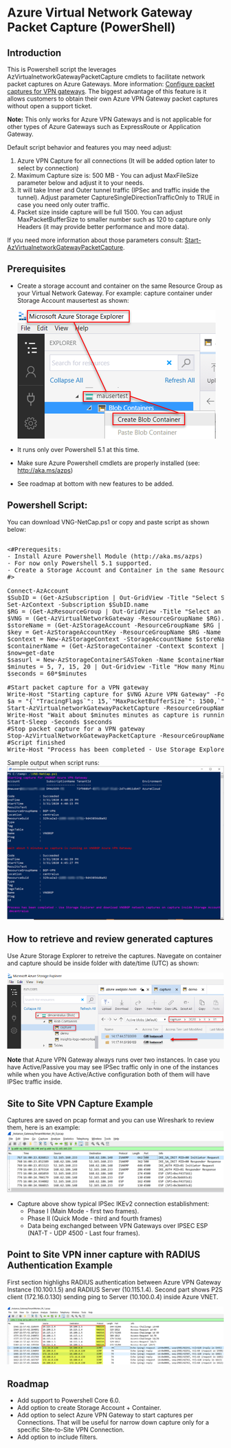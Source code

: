 # Azure Virtual Network Gateway Packet Capture (PowerShell)

## Introduction

This is Powershell script the leverages AzVirtualnetworkGatewayPacketCapture cmdlets to facilitate network packet captures on Azure Gateways. More information: [Configure packet captures for VPN gateways](https://docs.microsoft.com/en-us/azure/vpn-gateway/packet-capture). The biggest advantage of this feature is it allows customers to obtain their own Azure VPN Gateway packet captures without open a support ticket.

  **Note:** This only works for Azure VPN Gateways and is not applicable for other types of Azure Gateways such as ExpressRoute or Application Gateway.

Default script behavior and features you may need adjust:

1) Azure VPN Capture for all connections (It will be added option later to select by connection)
2) Maximum Capture size is: 500 MB - You can adjust MaxFileSize parameter below and adjust it to your needs.
3) It will take Inner and Outer tunnel traffic (IPSec and traffic inside the tunnel). Adjust parameter CaptureSingleDirectionTrafficOnly to TRUE in case you need only outer traffic.
4) Packet size inside capture will be full 1500. You can adjust MaxPacketBufferSize to smaller number such as 120 to capture only Headers (it may provide better performance and more data).

If you need more information about those parameters consult: [Start-AzVirtualnetworkGatewayPacketCapture](https://docs.microsoft.com/en-us/powershell/module/az.network/start-azvirtualnetworkgatewaypacketcapture).

## Prerequisites

- Create a storage account and container on the same Resource Group as your Virtual Network Gateway. For example: capture container under Storage Account mausertest as shown:

    ![](./media/createcontainer.png)

- It runs only over Powershell 5.1 at this time.
- Make sure Azure Powershell cmdlets are properly installed (see: http://aka.ms/azps)
- See roadmap at bottom with new features to be added.

## Powershell Script:

You can download VNG-NetCap.ps1 or copy and paste script as shown below:

<pre lang="...">

<#Prerequesits:
- Install Azure Powershell Module (http://aka.ms/azps)
- For now only Powershell 5.1 supported.
- Create a Storage Account and Container in the same Resource Group as VPN Gateway.
#>

Connect-AzAccount
$SubID = (Get-AzSubscription | Out-GridView -Title "Select Subscription ..."-PassThru )
Set-AzContext -Subscription $SubID.name
$RG = (Get-AzResourceGroup | Out-GridView -Title "Select an Azure Resource Group ..." -PassThru ).ResourceGroupName
$VNG = (Get-AzVirtualNetworkGateway -ResourceGroupName $RG).Name | Out-GridView -Title "Select an Azure VNET Gateway ..." -PassThru
$storeName = (Get-AzStorageAccount -ResourceGroupName $RG | Out-GridView -Title "Select an Azure Storage Account ..." -PassThru ).StorageAccountName
$key = Get-AzStorageAccountKey -ResourceGroupName $RG -Name $storeName
$context = New-AzStorageContext -StorageAccountName $storeName -StorageAccountKey $key[0].Value
$containerName = (Get-AzStorageContainer -Context $context | Out-GridView -Title "Select Container Name..." -PassThru ).Name
$now=get-date
$sasurl = New-AzStorageContainerSASToken -Name $containerName -Context $context -Permission "rwd" -StartTime $now.AddHours(-1) -ExpiryTime $now.AddDays(1) -FullUri
$minutes = 5, 7, 15, 20 | Out-Gridview -Title "How many Minutes network capture should run?" -OutputMode Single
$seconds = 60*$minutes

#Start packet capture for a VPN gateway
Write-Host "Starting capture for $VNG Azure VPN Gateway" -ForegroundColor Magenta
$a = "{`"TracingFlags`": 15,`"MaxPacketBufferSize`": 1500,`"MaxFileSize`": 500,`"Filters`" :[{`"CaptureSingleDirectionTrafficOnly`": false}]}"
Start-AzVirtualnetworkGatewayPacketCapture -ResourceGroupName $RG -Name $VNG -FilterData $a
Write-Host "Wait about $minutes minutes as capture is running on $VNG Azure VPN Gateway" -ForegroundColor Red
Start-Sleep -Seconds $seconds
#Stop packet capture for a VPN gateway
Stop-AzVirtualNetworkGatewayPacketCapture -ResourceGroupName $RG -Name $VNG -SasUrl $sasurl
#Script finished
Write-Host "Process has been completed - Use Storage Explorer and download $VNG network captures on $containerName inside Storage Account $storeName" -ForegroundColor Magenta
</pre>

Sample output when script runs:
![](./media/scriptoutput.png)

## How to retrieve and review generated captures

Use Azure Storage Explorer to retreive the captures. Navegate on container and capture should be inside folder with date/time (UTC) as shown:

![](./media/captureresults.png)

**Note** that Azure VPN Gateway always runs over two instances. In case you have Active/Passive you may see IPSec traffic only in one of the instances while when you have Active/Active configuration both of them will have IPSec traffic inside.

## Site to Site VPN Capture Example

Captures are saved on pcap format and you can use Wireshark to review them, here is an example:
![](./media/samplecapture.png)

- Capture above show typical IPSec IKEv2 connection establishment:
    - Phase I (Main Mode - first two frames). 
    - Phase II (Quick Mode - third and fourth frames) 
    - Data being exchanged between VPN Gateways over IPSEC ESP (NAT-T - UDP 4500 - Last four frames).

## Point to Site VPN inner capture with RADIUS Authentication Example

First section highlighs RADIUS authentication between Azure VPN Gateway Instance (10.100.1.5) and RADIUS Server (10.115.1.4).
Second part shows P2S client (172.16.0.130) sending ping to Server (10.100.0.4) inside Azure VNET.

![](./media/radiusp2s.png)

## Roadmap

- Add support to Powershell Core 6.0.
- Add option to create Storage Account + Container.
- Add option to select Azure VPN Gateway to start captures per Connections. That will be useful for narrow down capture only for a specific Site-to-Site VPN Connection.
- Add option to include filters.
